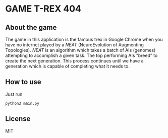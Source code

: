 # GAME T-REX 404


## About the game

The game in this application is the famous trex in Google Chrome when you have no internet played by a *NEAT* (NeuroEvolution of Augmenting Topologies). *NEAT* is an algorithm which takes a batch of AIs (genomes) attempting to accomplish a given task. The top performing AIs “breed” to create the next generation. This process continues until we have a generation which is capable of completing what it needs to.


## How to use

Just run

```
python3 main.py
```


## License 

MIT

